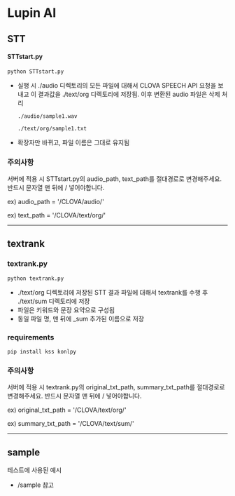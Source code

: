 # Lupin AI

## STT

#### STTstart.py

`python STTstart.py`

- 실행 시 ./audio 디렉토리의 모든 파일에 대해서 CLOVA SPEECH API 요청을 보내고 이 결과값을 ./text/org 디렉토리에 저장됨. 이후 변환된 audio 파일은 삭제 처리
  
  `./audio/sample1.wav`
  
  `./text/org/sample1.txt`
- 확장자만 바뀌고, 파일 이름은 그대로 유지됨

### 주의사항

서버에 적용 시 STTstart.py의 audio_path, text_path를 절대경로로 변경해주세요.
반드시 문자열 맨 뒤에 / 넣어야합니다.

ex) audio_path = '/CLOVA/audio/'

ex) text_path = '/CLOVA/text/org/'

---

## textrank

### textrank.py

`python textrank.py`

- ./text/org 디렉토리에 저장된 STT 결과 파일에 대해서 textrank를 수행 후 ./text/sum 디렉토리에 저장
- 파일은 키워드와 문장 요약으로 구성됨
- 동일 파일 명, 맨 뒤에 \_sum 추가된 이름으로 저장

### requirements

`pip install kss konlpy`

### 주의사항

서버에 적용 시 textrank.py의 original_txt_path, summary_txt_path를 절대경로로 변경해주세요.
반드시 문자열 맨 뒤에 / 넣어야합니다.

ex) original_txt_path = '/CLOVA/text/org/'

ex) summary_txt_path = '/CLOVA/text/sum/'

---

## sample

테스트에 사용된 예시

- /sample 참고
